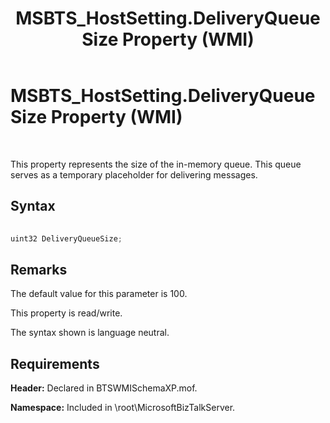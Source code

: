 ﻿---
title: MSBTS_HostSetting.DeliveryQueueSize Property (WMI)
TOCTitle: MSBTS_HostSetting.DeliveryQueueSize Property (WMI)
ms:assetid: 9be7f63e-9521-4d39-8c74-810a9b157805
ms:mtpsurl: https://msdn.microsoft.com/en-us/library/Aa577556(v=BTS.80)
ms:contentKeyID: 51529991
ms.date: 08/30/2017
mtps_version: v=BTS.80
---

# MSBTS\_HostSetting.DeliveryQueueSize Property (WMI)

 

This property represents the size of the in-memory queue. This queue serves as a temporary placeholder for delivering messages.

## Syntax

```C#
  
uint32 DeliveryQueueSize;  
```

## Remarks

The default value for this parameter is 100.

This property is read/write.

The syntax shown is language neutral.

## Requirements

**Header:** Declared in BTSWMISchemaXP.mof.

**Namespace:** Included in \\root\\MicrosoftBizTalkServer.

